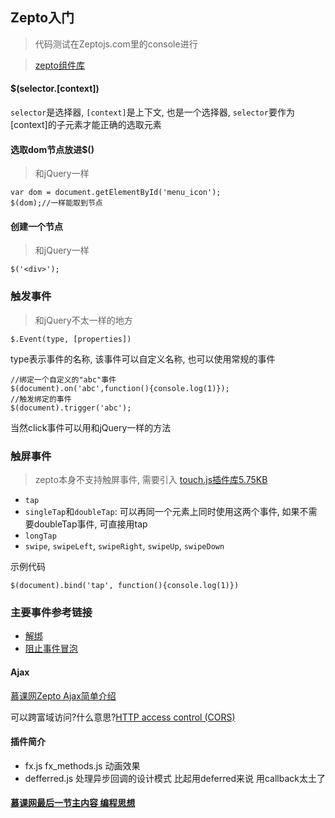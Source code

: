## Zepto入门
> 代码测试在Zeptojs.com里的console进行

> [zepto组件库](http://zeptojs.com/#modules)

#### $(selector.[context])
`selector`是选择器, `[context]`是上下文, 也是一个选择器, `selector`要作为[context]的子元素才能正确的选取元素

#### 选取dom节点放进$()
> 和jQuery一样

    var dom = document.getElementById('menu_icon');
    $(dom);//一样能取到节点


#### 创建一个节点
> 和jQuery一样

    $('<div>');

### 触发事件
> 和jQuery不太一样的地方

`$.Event(type, [properties])`

type表示事件的名称, 该事件可以自定义名称, 也可以使用常规的事件

    //绑定一个自定义的"abc"事件
    $(document).on('abc',function(){console.log(1)});
    //触发绑定的事件
    $(document).trigger('abc');

当然click事件可以用和jQuery一样的方法

### 触屏事件
> zepto本身不支持触屏事件, 需要引入 [touch.js插件库5.75KB](https://github.com/madrobby/zepto/blob/master/src/touch.js#files)

- `tap`
- `singleTap`和`doubleTap`: 可以再同一个元素上同时使用这两个事件, 如果不需要doubleTap事件, 可直接用tap
- `longTap`
- `swipe`, `swipeLeft`, `swipeRight`, `swipeUp`, `swipeDown`

示例代码

    $(document).bind('tap', function(){console.log(1)})


### 主要事件参考链接
- [解绑](http://zeptojs.com/#event.isDefaultPrevented)
- [阻止事件冒泡](http://zeptojs.com/#event.isPropagationStopped)

#### Ajax
[慕课网Zepto Ajax简单介绍](http://www.imooc.com/video/4766)

可以跨富域访问?什么意思?[HTTP access control (CORS)](https://developer.mozilla.org/en-US/docs/Web/HTTP/Access_control_CORS)

#### 插件简介

- fx.js fx_methods.js 动画效果
- defferred.js 处理异步回调的设计模式 比起用deferred来说 用callback太土了

#### [慕课网最后一节主内容 编程思想](http://www.imooc.com/video/5292)
